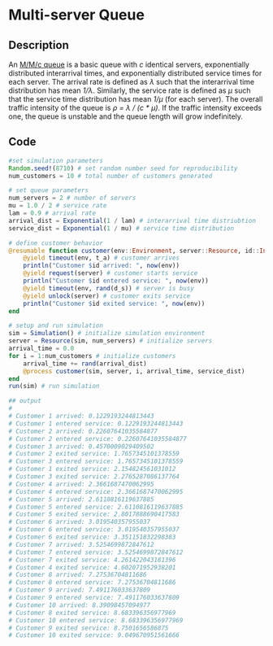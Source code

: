 # Multi-server Queue
  
## Description

An [M/M/c queue](https://en.wikipedia.org/wiki/M/M/c_queue) is a basic queue with _c_ identical servers, exponentially distributed interarrival times, and exponentially distributed service times for each server. The arrival rate is defined as _λ_ such that the interarrival time distribution has mean _1/λ_. Similarly, the service rate is defined as _μ_ such that the service time distribution has mean _1/μ_ (for each server). The overall traffic intensity of the queue is _ρ = λ / (c * μ)_. If the traffic intensity exceeds one, the queue is unstable and the queue length will grow indefinitely. 

## Code

```julia
#set simulation parameters
Random.seed!(8710) # set random number seed for reproducibility
num_customers = 10 # total number of customers generated

# set queue parameters
num_servers = 2 # number of servers
mu = 1.0 / 2 # service rate
lam = 0.9 # arrival rate
arrival_dist = Exponential(1 / lam) # interarrival time distriubtion
service_dist = Exponential(1 / mu) # service time distribution

# define customer behavior
@resumable function customer(env::Environment, server::Resource, id::Integer, t_a::Float64, d_s::Distribution)
    @yield timeout(env, t_a) # customer arrives
    println("Customer $id arrived: ", now(env))
    @yield request(server) # customer starts service
    println("Customer $id entered service: ", now(env))
    @yield timeout(env, rand(d_s)) # server is busy
    @yield unlock(server) # customer exits service
    println("Customer $id exited service: ", now(env))
end

# setup and run simulation
sim = Simulation() # initialize simulation environment
server = Resource(sim, num_servers) # initialize servers
arrival_time = 0.0
for i = 1:num_customers # initialize customers
    arrival_time += rand(arrival_dist)
    @process customer(sim, server, i, arrival_time, service_dist)
end
run(sim) # run simulation

## output
#
# Customer 1 arrived: 0.1229193244813443
# Customer 1 entered service: 0.1229193244813443
# Customer 2 arrived: 0.22607641035584877
# Customer 2 entered service: 0.22607641035584877
# Customer 3 arrived: 0.4570009029409502
# Customer 2 exited service: 1.7657345101378559
# Customer 3 entered service: 1.7657345101378559
# Customer 1 exited service: 2.154824561031012
# Customer 3 exited service: 2.2765287086137764
# Customer 4 arrived: 2.3661687470062995
# Customer 4 entered service: 2.3661687470062995
# Customer 5 arrived: 2.6110816119637885
# Customer 5 entered service: 2.6110816119637885
# Customer 5 exited service: 2.8017888690417583
# Customer 6 arrived: 3.019540357955037
# Customer 6 entered service: 3.019540357955037
# Customer 6 exited service: 3.351151832298383
# Customer 7 arrived: 3.5254699872847612
# Customer 7 entered service: 3.5254699872847612
# Customer 7 exited service: 4.261422043181396
# Customer 4 exited service: 4.602071952938201
# Customer 8 arrived: 7.27536704811686
# Customer 8 entered service: 7.27536704811686
# Customer 9 arrived: 7.491176033637809
# Customer 9 entered service: 7.491176033637809
# Customer 10 arrived: 8.39098457094977
# Customer 8 exited service: 8.683396356977969
# Customer 10 entered service: 8.683396356977969
# Customer 9 exited service: 8.7501656586875
# Customer 10 exited service: 9.049670951561666
```
